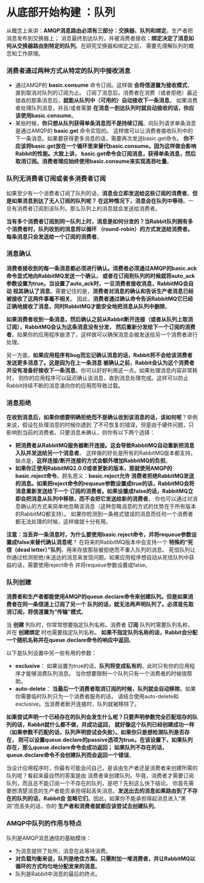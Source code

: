 从底部开始构建 ：队列
=====================================================================
从概念上来讲：**AMQP消息路由必须有三部分：交换器、队列和绑定**。生产者把消息发布到交换器上；
消息最终到达队列，并被消费者接收；**绑定决定了消息如何从交换器路由到特定的队列**。在研究交换器和绑定之前，
需要先理解队列的概念和工作原理。

### 消费者通过两种方式从特定的队列中接收消息
+ 通过AMQP的 **basic.consume** 命令订阅。这样做 **会将信道置为接收模式**，直到取消对队列的订阅为止。
订阅了消息后，消费者在消费（或者拒绝）最近接收的那条消息后，**就能从队列中（可用的）自动接收下一条消息**。
如果消费者处理队列消息，并且/或者需要 **在消息一到达队列时就自动接收的话，你应该使用basic.consume**。
+ 某些时候，**你只想从队列获得单条消息而不是持续订阅**。向队列请求单条消息是通过AMQP的 **basic.get** 命令实现的。
这样做可以让消费者接收队列中的下一条消息。如果要获得更多消息的话，需要再次发送basic.get命令。
**你不应该将basic.get放在一个循环里来替代basic.consume。因为这样做会影响Rabbit的性能。大致上讲，
basic.get命令会订阅消息，获得单条消息，然后取消订阅。消费者理应始终使用basic.consume来实现高吞吐量**。

### 队列无消费者订阅或者多消费者订阅
如果至少有一个消费者订阅了队列的话，**消息会立即发送给这些订阅的消费者**。**但是如果消息到达了无人订阅的队列呢？
在这种情况下，消息会在队列中等待**。一旦有消费者订阅到该队列，那么队列上的消息就会发送给消费者。

**当有多个消费者订阅到同一队列上时，消息是如何分发的？当Rabbit队列拥有多个消费者时，队列收到的消息将以循环
（round-robin）的方式发送给消费者。每条消息只会发送给一个订阅的消费者**。

### 消息确认
**消费者接收到的每一条消息都必须进行确认。消费者必须通过AMQP的basic.ack命令显式地向RabbitMQ发送一个确认，
或者在订阅到队列的时候就将auto_ack参数设置为true。当设置了auto_ack时，一旦消费者接收消息，RabbitMQ会自动
视其确认了消息**。需要记住的是，**消费者对消息的确认和告诉生产者消息已经被接收了这两件事毫不相关**。
因此，**消费者通过确认命令告诉RabbitMQ它已经正确地接收了消息，同时RabbitMQ才能安全地把消息从队列中删除**。

**如果消费者收到一条消息，然后确认之前从Rabbit断开连接（或者从队列上取消订阅），RabbitMQ会认为这条消息没有分发，
然后重新分发给下一个订阅的消费者**。如果你的应用程序崩溃了，这样做可以确保消息会被发送给另一个消费者进行处理。

另一方面，**如果应用程序有bug而忘记确认消息的话，Rabbit将不会给该消费者发送更多消息了。这是因为在上一条消息
被确认之前，Rabbit会认为这个消费者并没有准备好接收下一条消息**。你可以好好利用这一点。如果处理消息内容非常耗时，
则你的应用程序可以延迟确认该消息，直到消息处理完成。这样可以防止Rabbit持续不断的消息涌向你的应用而导致过载。

### 消息拒绝
**在收到消息后，如果你想要明确拒绝而不是确认收到该消息的话，该如何呢**？举例来说，假设在处理消息的时候你遇到
了不可恢复的错误，但是由于硬件问题，只影响到当前的消费者。只要消息未确认，则你有以下两个选择：
+ **把消费者从RabbitMQ服务器断开连接。这会导致RabbitMQ自动重新把消息入队并发送给另一个消息者**。
这样做的好处是所有的RabbitMQ版本都支持。缺点是，**这样连接/断开连接的方式会额外增加RabbitMQ的负担**。
+ **如果你正使用RabbitMQ2.0.0或者更新的版本，那就使用AMQP的basic.reject命令**。顾名思义：**basic.reject允许
消费者拒绝RabbitMQ发送的消息。如果把reject命令的requeue参数设置成true的话，RabbitMQ会将消息重新发送给下一个
订阅的消费者。如果设置成false的话，RabbitMQ立即会把消息从队列中移除，而不会把它发送给新的消费者**。
你也可以通过对消息确认的方式来简单地忽略该消息（这种忽略消息的方式的优势在于所有版本的RabbitMQ都支持）。
如果你检测到一条格式错误的消息而任何一个消费者都无法处理的时候，这样做就十分有用。

**注意：当丢弃一条消息时，为什么要使用basic.reject命令，并将requeue参数设置成false来替代确认消息呢**？
在将来的RabbitMQ版本中会支持一个 **特殊的“死信（dead letter）”队列**，用来存放那些被拒绝而不重入队列的消息。
死信队列让你通过检测拒绝/未送达的消息来发现问题。如果应用程序想自动从死信队列中获益的话，需要使用reject命令
并将requeue参数设置成false。

### 队列创建
**消费者和生产者都能使用AMQP的queue.declare命令来创建队列。但是如果消费者在同一条信道上订阅了另一个
队列的话，就无法再声明队列了。必须首先取消订阅，将信道置为“传输”模式**。

当 **创建** 列队时，你常常想要指定队列名称。消费者 **订阅** 队列时需要队列名称，并在 **创建绑定** 时也需要指定队列名称。
**如果不指定队列名称的话，Rabbit会分配一个随机名称并在queue.declare命令的响应中返回**。

以下是队列设置中另一些有用的参数：
+ **exclusive**： 如果设置为true的话，**队列将变成私有的**，此时只有你的应用程序才能够消费队列消息。
当你想要限制一个队列只有一个消费者的时候很帮助。
+ **auto-delete**： **当最后一个消费者取消订阅的时候，队列就会自动移除**。如果你需要临时队列只为一个消费者服务的话，
请结合使用auto-delete和exclusive。当消费者断开连接时，队列就被移除了。

**如果尝试声明一个已经存在的队列会发生什么呢？只要声明参数完全匹配现存的队列的话，Rabbit就什么都不做，并成功返回，
就好像这个队列已经创建成功一样（如果参数不匹配的话，队列声明尝试会失败）。如果你只是想检测队列是否存在，
则可以设置queue.declare的passive选项为true。在该设置下，如果队列存在，那么queue.declare命令会成功返回；
如果队列不存在的话，queue.declare命令不会创建队列而会返回一个错误**。

当设计应用程序时，你最有可能会问自己，是该由生产者还是消费者来创建所需的队列呢？看起来最自然的答案是由
消费者来创建队列。毕竟，消费者才需要订阅队列，而且总不能订阅一个不存在的队列，是吧？先别这么快下结论。
你首先需要想清楚消息的生产者能否承担得起丢失消息。**发送出去的消息如果路由到了不存在的队列的话，Rabbit会
忽略它们**。因此，如果你不能承担得起消息进入“黑洞”而丢失的话，你的 **生产者和消费者就都应该尝试去创建队列**。

### AMQP中队列的作用与特点
队列是AMQP消息通信的基础模块：
+ 为消息提供了处所，消息在此等待消费。
+ **对负载均衡来说，队列是绝佳方案。只需附加一堆消费者，并让RabbitMQ以循环的方式均匀地分配发来的消息**。
+ 队列是Rabbit中消息的最后的终点。
